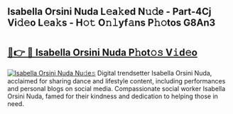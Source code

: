 ## Isabella Orsini Nuda L𝚎a𝚔ed N𝚞𝚍e - Part-4Cj Vi𝚍𝚎o L𝚎a𝚔s - H𝚘𝚝 O𝚗𝚕yf𝚊ns P𝚑𝚘tos G8An3

# <h2><a href="http://kf3ag5o.oniu.top/?m=Isabella+Orsini+Nuda">🔗👉 🔴 Isabella Orsini Nuda P𝚑ot𝚘𝚜 V𝚒d𝚎o</a></h2>

[![Isabella Orsini Nuda Nu𝚍e𝚜](https://i.imgur.com/0qMVB7G.gif)](http://kf3ag5o.oniu.top/?m=Isabella+Orsini+Nuda)
Digital trendsetter Isabella Orsini Nuda, acclaimed for sharing dance and lifestyle content, including performances and personal blogs on social media. Compassionate social worker Isabella Orsini Nuda, famed for their kindness and dedication to helping those in need.  
